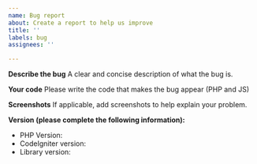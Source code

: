 ```yaml
---
name: Bug report
about: Create a report to help us improve
title: ''
labels: bug
assignees: ''

---
```


**Describe the bug**
A clear and concise description of what the bug is.

**Your code**
Please write the code that makes the bug appear (PHP and JS)

**Screenshots**
If applicable, add screenshots to help explain your problem.

**Version (please complete the following information):**
 - PHP Version:
 - CodeIgniter version: 
 - Library version:

